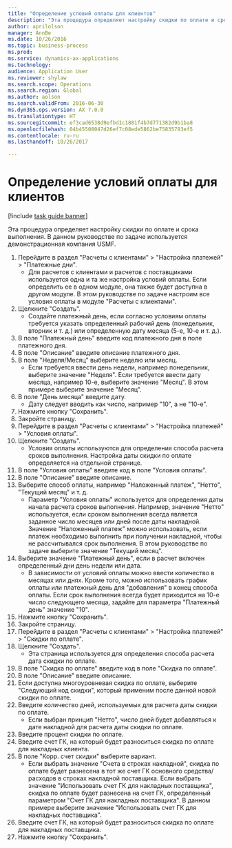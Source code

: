 ```yaml
--- 
title: "Определение условий оплаты для клиентов"
description: "Эта процедура определяет настройку скидки по оплате и срока выполнения."
author: aprilolson
manager: AnnBe
ms.date: 10/26/2016
ms.topic: business-process
ms.prod: 
ms.service: dynamics-ax-applications
ms.technology: 
audience: Application User
ms.reviewer: shylaw
ms.search.scope: Operations
ms.search.region: Global
ms.author: aolson
ms.search.validFrom: 2016-06-30
ms.dyn365.ops.version: AX 7.0.0
ms.translationtype: HT
ms.sourcegitcommit: ef3cad6538d9efbd1c1881f4b7d771382d9b1ba8
ms.openlocfilehash: 04b45508047d26ef7c08ede5862be75835783ef5
ms.contentlocale: ru-ru
ms.lasthandoff: 10/26/2017

---
```

# <a name="establish-customer-payment-terms"></a>Определение условий оплаты для клиентов

[!include [task guide banner](../../includes/task-guide-banner.md)]

Эта процедура определяет настройку скидки по оплате и срока выполнения. В данном руководстве по задаче используется демонстрационная компания USMF.

1. Перейдите в раздел "Расчеты с клиентами" > "Настройка платежей" > "Платежные дни".
    * Для расчетов с клиентами и расчетов с поставщиками используется одна и та же настройка условий оплаты. Если определить ее в одном модуле, она также будет доступна в другом модуле. В этом руководстве по задаче настроим все условия оплаты в модуле "Расчеты с клиентами".  
2. Щелкните "Создать".
    * Создайте платежный день, если согласно условиям оплаты требуется указать определенный рабочий день (понедельник, вторник и т. д.) или определенную дату месяца (5-е, 10-е и т. д.).  
3. В поле "Платежный день" введите код платежного дня в поле платежного дня.
4. В поле "Описание" введите описание платежного дня.
5. В поле "Неделя/Месяц" выберите неделю или месяц.
    * Если требуется ввести день недели, например понедельник, выберите значение "Неделя". Если требуется ввести дату месяца, например 10-е, выберите значение "Месяц". В этом примере выберите значение "Месяц".  
6. В поле "День месяца" введите дату.
    * Дату следует вводить как число, например "10", а не "10-е".  
7. Нажмите кнопку "Сохранить".
8. Закройте страницу.
9. Перейдите в раздел "Расчеты с клиентами" > "Настройка платежей" > "Условия оплаты".
10. Щелкните "Создать".
    * Условия оплаты используются для определения способа расчета сроков выполнения. Настройка даты скидки по оплате определяется на отдельной странице.  
11. В поле "Условия оплаты" введите код в поле "Условия оплаты".
12. В поле "Описание" введите описание.
13. Выберите способ оплаты, например "Наложенный платеж", "Нетто", "Текущий месяц" и т. д.
    * Параметр "Условия оплаты" используется для определения даты начала расчета сроков выполнения.  Например, значение "Нетто" используется, если сроком выполнения всегда является заданное число месяцев или дней после даты накладной. Значение "Наложенный платеж" можно использовать, если платеж необходимо выполнить при получении накладной, чтобы не рассчитывался срок выполнения. В этом руководстве по задаче выберите значение "Текущий месяц".  
14. Выберите значение "Платежный день", если в расчет включен определенный дни день недели или дата.
    * В зависимости от условий оплаты можно ввести количество в месяцах или днях. Кроме того, можно использовать график оплаты или платежный день для "добавления" в конец способа оплаты. Если срок выполнения всегда будет приходится на 10-е число следующего месяца, задайте для параметра "Платежный день" значение "10".  
15. Нажмите кнопку "Сохранить".
16. Закройте страницу.
17. Перейдите в раздел "Расчеты с клиентами" > "Настройка платежей" > "Скидки по оплате".
18. Щелкните "Создать".
    * Эта страница используется для определения способа расчета дата скидки по оплате.  
19. В поле "Скидка по оплате" введите код в поле "Скидка по оплате".
20. В поле "Описание" введите описание.
21. Если доступна многоуровневая скидка по оплате, выберите "Следующий код скидки", который применим после данной новой скидки по оплате.
22. Введите количество дней, используемых для расчета даты скидки по оплате.
    * Если выбран принцип "Нетто", число дней будет добавляться к дате накладной для расчета даты скидки по оплате.  
23. Введите процент скидки по оплате.
24. Введите счет ГК, на который будет разноситься скидка по оплате для накладных клиента.
25. В поле "Корр. счет скидки" выберите вариант.
    * Если выбрать значение "Счета в строках накладной", скидка по оплате будет разнесена в тот же счет ГК основного средства/расходов в строках накладной поставщика. Если выбрать значение "Использовать счет ГК для накладных поставщика", скидка по оплате будет разнесена на счет ГК, определенный параметром "Счет ГК для накладных поставщика". В данном примере выберите значение "Использовать счет ГК для накладных поставщика".  
26. Введите счет ГК, на который будет разноситься скидка по оплате для накладных поставщика.
27. Нажмите кнопку "Сохранить".


